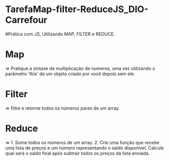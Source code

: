 # TarefaMap-filter-ReduceJS_DIO-Carrefour
#Prática com JS, Utilizando MAP, FILTER e REDUCE.
# Map 
=> Pratique a sintaxe de multiplicação de numeros, uma vez utilizando o parâmetro 'this' de um objeto criado por você depois sem ele.
# Filter 
=> filtre e retorne todos os números pares de um array.
# Reduce 
=> 1. Some todos os números de um array.
            2. Crie uma função que recebe uma lista de preços e um número representando o saldo disponível. Calcule qual será o saldo final após subtrair todos os preços da lista enviada. 
